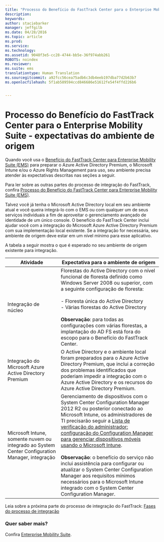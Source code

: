 ```yaml
---
title: "Processo do Benefício do FastTrack Center para o Enterprise Mobility Suite - expectativas do ambiente de origem"
description: 
keywords: 
author: staciebarker
manager: jeffgilb
ms.date: 04/28/2016
ms.topic: article
ms.prod: 
ms.service: 
ms.technology: 
ms.assetid: 9048f3e5-cc28-4744-bb5e-36f974abb261
ROBOTS: noindex
ms.reviewer: 
ms.suite: ems
translationtype: Human Translation
ms.sourcegitcommit: a92fcc56cea75adb6c3db4eeb197dba77d2b63b7
ms.openlocfilehash: 5f1ab589594ccd846686e51612fe54f4ffd226b6


---
```



# Processo do Benefício do FastTrack Center para o Enterprise Mobility Suite - expectativas do ambiente de origem
Quando você usa o [Benefício do FastTrack Center para Enterprise Mobility Suite (EMS)](fasttrack-center-benefit-for-enterprise-mobility-suite-ems.md) para preparar o Azure Active Directory Premium, o Microsoft Intune e/ou o Azure Rights Management para uso, seu ambiente precisa atender às expectativas descritas nas seções a seguir.

Para ler sobre as outras partes do processo de integração do FastTrack, confira [Processo do Benefício do FastTrack Center para Enterprise Mobility Suite (EMS)](fasttrack-center-benefit-process-for-enterprise-mobility-suite-ems.md).

Talvez você já tenha o Microsoft Active Directory local em seu ambiente atual e você queira integrá-lo com o EMS ou com qualquer um de seus serviços individuais a fim de aproveitar o gerenciamento avançado de identidade de um único console. O benefício do FastTrack Center inclui ajudar você com a integração do Microsoft Azure Active Directory Premium com sua implementação local existente. Se a integração for necessária, seu ambiente de origem deve estar em um nível mínimo para esse aplicativo.

A tabela a seguir mostra o que é esperado no seu ambiente de origem existente para integração.

|Atividade|Expectativa para o ambiente de origem|
|------------|----------------------------------|
|Integração de núcleo|Florestas do Active Directory com o nível funcional de floresta definido como Windows Server 2008 ou superior, com a seguinte configuração de floresta:<br /><br />-   Floresta única do Active Directory<br />-   Várias florestas do Active Directory </br></br>**Observação**: para todas as configurações com várias florestas, a implantação do AD FS está fora do escopo para o Benefício do FastTrack Center.|
|Integração do Microsoft Azure Active Directory Premium|O Active Directory e o ambiente local foram preparados para o Azure Active Directory Premium, que inclui a correção dos problemas identificados que poderiam impedir a integração com o Azure Active Directory e os recursos do Azure Active Directory Premium.|
|Microsoft Intune, somente nuvem ou integrado ao System Center Configuration Manager, integração|Gerenciamento de dispositivos com o System Center Configuration Manager 2012 R2 ou posterior conectado ao Microsoft Intune, os administradores de TI precisarão seguir a [Lista de verificação do administrador: configuração do Configuration Manager para gerenciar dispositivos móveis usando o Microsoft Intune](https://technet.microsoft.com/library/jj943763.aspx).</br></br> **Observação**: o benefício do serviço não inclui assistência para configurar ou atualizar o System Center Configuration Manager aos requisitos mínimos necessários para o Microsoft Intune integrado com o System Center Configuration Manager.|

Leia sobre a próxima parte do processo de integração do FastTrack: [Fases do processo de integração](fasttrack-center-benefit-process-for-ems-phases.md)

### Quer saber mais?
Confira [Enterprise Mobility Suite](https://www.microsoft.com/en-us/server-cloud/enterprise-mobility/overview.aspx).




<!--HONumber=Jun16_HO4-->


